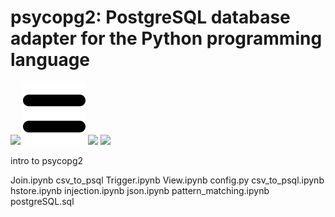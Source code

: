 psycopg2: PostgreSQL database adapter for the Python programming language
=======================================


<p float="left">
  <img src="https://avatars1.githubusercontent.com/u/2947270?s=200&v=4" height="100" />
  <img src=".vscode/equal.png" height="100" />
  <img src="https://www.python.org/static/img/python-logo.png" height="100" /> 
  <img src="https://www.postgresql.org/media/img/about/press/elephant.png" height="100" />
</p>




intro to psycopg2

Join.ipynb
csv_to_psql
Trigger.ipynb
View.ipynb
config.py
csv_to_psql.ipynb
hstore.ipynb
injection.ipynb
json.ipynb
pattern_matching.ipynb
postgreSQL.sql


